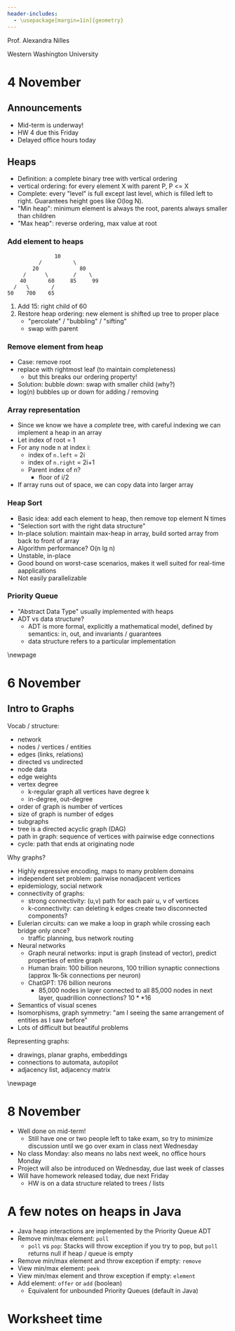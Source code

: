 ```yaml
---
header-includes:
  - \usepackage[margin=1in]{geometry}
---
```


Prof. Alexandra Nilles

Western Washington University

# 4 November

## Announcements

- Mid-term is underway!
- HW 4 due this Friday
- Delayed office hours today

## Heaps

- Definition: a complete binary tree with vertical ordering
- vertical ordering: for every element X with parent P, P <= X
- Complete: every "level" is full except last level, which is filled left to
right. Guarantees height goes like O(log N).
- "Min heap": minimum element is always the root, parents always smaller than
children
- "Max heap": reverse ordering, max value at root

### Add element to heaps

```
               10
          /          \
        20             80
     /      \        /    \
    40       60     85     99
  /   \       /
50    700    65
```


1. Add 15: right child of 60
2. Restore heap ordering: new element is shifted up tree to proper place
    - "percolate" / "bubbling" / "sifting"
    - swap with parent

### Remove element from heap


- Case: remove root
- replace with rightmost leaf (to maintain completeness)
  - but this breaks our ordering property!
- Solution: bubble *down*: swap with smaller child (why?)
- log(n) bubbles up or down for adding / removing

### Array representation

- Since we know we have a *complete* tree, with careful indexing we can
implement a heap in an array
- Let index of root = 1
- For any node n at index i:
    - index of `n.left` = 2i
    - index of `n.right` = 2i+1
    - Parent index of n?
      - floor of i/2
- If array runs out of space, we can copy data into larger array


### Heap Sort

- Basic idea: add each element to heap, then remove top element N times
- "Selection sort with the right data structure"
- In-place solution: maintain max-heap in array, build sorted array from back to
front of array
- Algorithm performance? O(n lg n)
- Unstable, in-place
- Good bound on worst-case scenarios, makes it well suited for real-time
aapplications
- Not easily parallelizable

### Priority Queue

- "Abstract Data Type" usually implemented with heaps
- ADT vs data structure?
  - ADT is more formal, explicitly a mathematical model, defined by semantics: in, out, and invariants / guarantees
  - data structure refers to a particular implementation

\newpage

# 6 November

## Intro to Graphs

Vocab / structure:

- network
- nodes / vertices / entities
- edges (links, relations)
- directed vs undirected
- node data
- edge weights
- vertex degree
  - k-regular graph all vertices have degree k
  - in-degree, out-degree
- order of graph is number of vertices
- size of graph is number of edges
- subgraphs
- tree is a directed acyclic graph (DAG)
- path in graph: sequence of vertices with pairwise edge connections
- cycle: path that ends at originating node

Why graphs?

- Highly expressive encoding, maps to many problem domains
- independent set problem: pairwise nonadjacent vertices
- epidemiology, social network
- connectivity of graphs:
  - strong connectivity: (u,v) path for each pair u, v of vertices
  - k-connectivity: can deleting k edges create two disconnected components?
- Eulerian circuits: can we make a loop in graph while crossing each bridge only once?
  - traffic planning, bus network routing
- Neural networks
  - Graph neural networks: input is graph (instead of vector), predict properties of entire graph
  - Human brain: 100 billion neurons, 100 trillion synaptic connections (approx 1k-5k connections per neuron)
  - ChatGPT: 176 billion neurons
    - 85,000 nodes in layer connected to all 85,000 nodes in next layer, quadrillion connections? $10**16$
- Semantics of visual scenes
- Isomorphisms, graph symmetry: "am I seeing the same arrangement of entities as I saw before"
- Lots of difficult but beautiful problems

Representing graphs:

- drawings, planar graphs, embeddings
- connections to automata, autopilot
- adjacency list, adjacency matrix


\newpage

# 8 November

- Well done on mid-term!
  - Still have one or two people left to take exam, so try to minimize discussion until we go over exam in class next Wednesday
- No class Monday: also means no labs next week, no office hours Monday
- Project will also be introduced on Wednesday, due last week of classes
- Will have homework released today, due next Friday
  - HW is on a data structure related to trees / lists

# A few notes on heaps in Java

- Java heap interactions are implemented by the Priority Queue ADT
- Remove min/max element: `poll`
  - `poll` vs `pop`: Stacks will throw exception if you try to pop, but `poll` returns null if heap / queue is empty
- Remove min/max element and throw exception if empty: `remove`
- View min/max element: `peek`
- View min/max element and throw exception if empty: `element`
- Add element: `offer` or `add` (boolean)
  - Equivalent for unbounded Priority Queues (default in Java)

# Worksheet time

